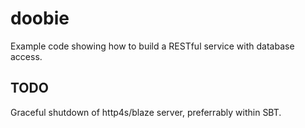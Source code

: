 # doobie
Example code showing how to build a RESTful service with database access.

## TODO
Graceful shutdown of http4s/blaze server, preferrably within SBT.
